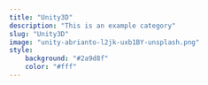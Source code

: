 ```yaml
---
title: "Unity3D"
description: "This is an example category"
slug: "Unity3D"
image: "unity-abrianto-l2jk-uxb1BY-unsplash.png"
style:
    background: "#2a9d8f"
    color: "#fff"
---
```

